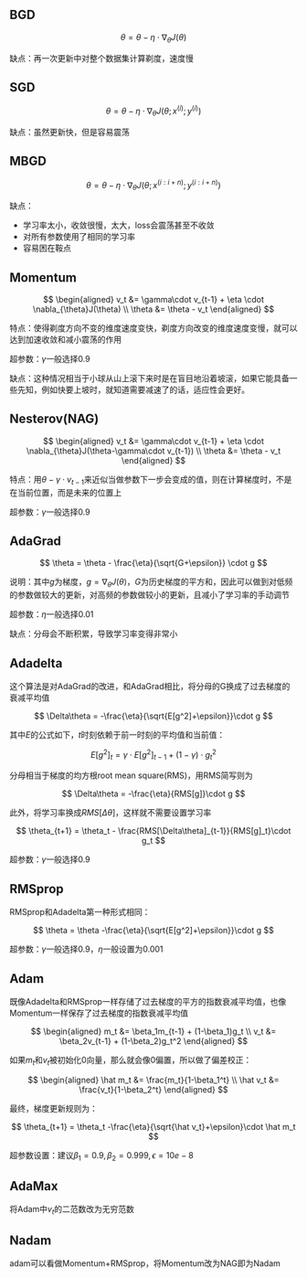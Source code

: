 ## BGD

$$\theta = \theta - \eta \cdot \nabla_{\theta}J(\theta)$$

缺点：再一次更新中对整个数据集计算剃度，速度慢

## SGD

$$\theta = \theta - \eta \cdot \nabla_{\theta}J(\theta; x^{(i)}; y^{(i)})$$

缺点：虽然更新快，但是容易震荡

## MBGD

$$\theta = \theta - \eta \cdot \nabla_{\theta}J(\theta; x^{(i:i+n)}; y^{(i:i+n)})$$

缺点：
* 学习率太小，收敛很慢，太大，loss会震荡甚至不收敛
* 对所有参数使用了相同的学习率
* 容易困在鞍点
  
## Momentum

$$
\begin{aligned}
v_t &= \gamma\cdot v_{t-1} + \eta \cdot \nabla_{\theta}J(\theta) \\
\theta &= \theta - v_t
\end{aligned}
$$

特点：使得剃度方向不变的维度速度变快，剃度方向改变的维度速度变慢，就可以达到加速收敛和减小震荡的作用

超参数：$\gamma$一般选择0.9

缺点：这种情况相当于小球从山上滚下来时是在盲目地沿着坡滚，如果它能具备一些先知，例如快要上坡时，就知道需要减速了的话，适应性会更好。

## Nesterov(NAG)

$$
\begin{aligned}
v_t &= \gamma\cdot v_{t-1} + \eta \cdot \nabla_{\theta}J(\theta-\gamma\cdot v_{t-1}) \\
\theta &= \theta - v_t
\end{aligned}
$$

特点：用$\theta-\gamma\cdot v_{t-1}$来近似当做参数下一步会变成的值，则在计算梯度时，不是在当前位置，而是未来的位置上

超参数：$\gamma$一般选择0.9

## AdaGrad

$$
\theta = \theta - \frac{\eta}{\sqrt{G+\epsilon}} \cdot g
$$

说明：其中$g$为梯度，$g = \nabla_{\theta}J(\theta)$，$G$为历史梯度的平方和，因此可以做到对低频的参数做较大的更新，对高频的参数做较小的更新，且减小了学习率的手动调节

超参数：$\eta$一般选择0.01

缺点：分母会不断积累，导致学习率变得非常小

## Adadelta
这个算法是对AdaGrad的改进，和AdaGrad相比，将分母的G换成了过去梯度的衰减平均值

$$
\Delta\theta = -\frac{\eta}{\sqrt{E[g^2]+\epsilon}}\cdot g
$$

其中$E$的公式如下，$t$时刻依赖于前一时刻的平均值和当前值：

$$
E[g^2]_t = \gamma\cdot E[g^2]_{t-1} + (1-\gamma)\cdot g_t^2
$$

分母相当于梯度的均方根root mean square(RMS)，用RMS简写则为

$$
\Delta\theta = -\frac{\eta}{RMS[g]}\cdot g
$$ 

此外，将学习率换成$RMS[\Delta\theta]$，这样就不需要设置学习率

$$
\theta_{t+1} = \theta_t - \frac{RMS[\Delta\theta]_{t-1}}{RMS[g]_t}\cdot g_t
$$ 

超参数：$\gamma$一般选择0.9

## RMSprop
RMSprop和Adadelta第一种形式相同：

$$
\theta = \theta -\frac{\eta}{\sqrt{E[g^2]+\epsilon}}\cdot g
$$

超参数：$\gamma$一般选择0.9，$\eta$一般设置为0.001

## Adam
既像Adadelta和RMSprop一样存储了过去梯度的平方的指数衰减平均值，也像Momentum一样保存了过去梯度的指数衰减平均值

$$
\begin{aligned}
m_t &= \beta_1m_{t-1} + (1-\beta_1)g_t \\
v_t &= \beta_2v_{t-1} + (1-\beta_2)g_t^2
\end{aligned}
$$

如果$m_t$和$v_t$被初始化0向量，那么就会像0偏置，所以做了偏差校正：

$$
\begin{aligned}
\hat m_t &= \frac{m_t}{1-\beta_1^t} \\
\hat v_t &= \frac{v_t}{1-\beta_2^t}
\end{aligned}
$$

最终，梯度更新规则为：

$$
\theta_{t+1} = \theta_t -\frac{\eta}{\sqrt{\hat v_t}+\epsilon}\cdot \hat m_t
$$

超参数设置：建议$\beta_1 = 0.9, \beta_2 = 0.999, \epsilon = 10e-8$

## AdaMax
将Adam中$v_t$的二范数改为无穷范数

## Nadam
adam可以看做Momentum+RMSprop，将Momentum改为NAG即为Nadam